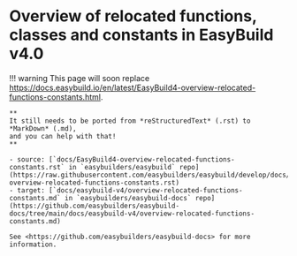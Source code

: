 # Overview of relocated functions, classes and constants in EasyBuild v4.0

!!! warning
    This page will soon replace <https://docs.easybuild.io/en/latest/EasyBuild4-overview-relocated-functions-constants.html>.

    **
    It still needs to be ported from *reStructuredText* (.rst) to *MarkDown* (.md),  
    and you can help with that!
    **

    - source: [`docs/EasyBuild4-overview-relocated-functions-constants.rst` in `easybuilders/easybuild` repo](https://raw.githubusercontent.com/easybuilders/easybuild/develop/docs/EasyBuild4-overview-relocated-functions-constants.rst)
    - target: [`docs/easybuild-v4/overview-relocated-functions-constants.md` in `easybuilders/easybuild-docs` repo](https://github.com/easybuilders/easybuild-docs/tree/main/docs/easybuild-v4/overview-relocated-functions-constants.md)

    See <https://github.com/easybuilders/easybuild-docs> for more information.

